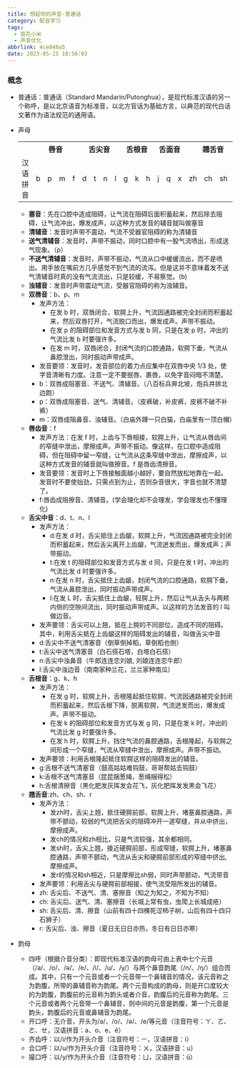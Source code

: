 ```yaml
---
title: 想起你的声音-普通话
category: 配音学习
tags:
  - 苔花小米
  - 声音优化
abbrlink: 4ce848a5
date: 2023-05-15 18:56:03
---
```


### 概念

- 普通话：普通话（Standard Mandarin/Putonghua），是现代标准汉语的另一个称呼，是以北京语音为标准音，以北方官话为基础方言，以典范的现代白话文著作为语法规范的通用语。
- 声母
  <table>
    <tr>
      <th ></th>
      <th colspan="4">唇音</th>
      <th colspan="4">舌尖音</th>
      <th colspan="3">舌根音</th>
      <th colspan="3">舌面音</th>
      <th colspan="4">翘舌音</th>
      <th colspan="3">舌齿音</th>
    </tr>
    <tr>
      <td>汉语拼音</td>
      <td>b</td>
      <td>p</td>
      <td>m</td>
      <td>f</td>
      <td>d</td>
      <td>t</td>
      <td>n</td>
      <td>l</td>
      <td>g</td>
      <td>k</td>
      <td>h</td>
      <td>j</td>
      <td>q</td>
      <td>x</td>
      <td>zh</td>
      <td>ch</td>
      <td>sh</td>
      <td>r</td>
      <td>z</td>
      <td>c</td>
      <td>s</td>
    </tr>
  </table>

  - **塞音**：先在口腔中造成阻碍，让气流在阻碍后面积蓄起来，然后除去阻碍，让气流冲出，爆发成声，以这种方式发音的辅音就叫做塞音
  - **清辅音**：发音时声带不震动，气流不受器官阻碍的称为清辅音
  - **送气清辅音**：发音时，声带不振动，同时口腔中有一股气流喷出，形成送气现象。（p）
  - **不送气清辅音**：发音时，声带不振动，气流从口中缓缓流出，而不是喷出。用手放在嘴前方几乎感觉不到气流的流泻。但是这并不意味着发不送气清辅音时真的没有气流流出，只是较缓，不易察觉。(b)
  - **浊辅音**：发音时声带震动气流，受器官阻碍的称为浊辅音。
  - **双唇音**：b、p、m
    - 发声方法：
      - 在发 b 时，双唇闭合，软腭上升，气流因通路被完全封闭而积蓄起来，然后双唇打开，气流脱口而出，爆发成声。声带不振动。
      - 在发 p 的阻碍部位和发音方式与发 b 同，只是在发 p 时，冲出的气流比发 b 时要强许多。
      - 在发 m 时，双唇闭合，封闭气流的口腔通路，软腭下垂，气流从鼻腔泄出，同时振动声带成声。
    - 发音要领：发音时，发音部位的着力点应集中在双唇中央 1/3 处，使字音清晰有力度。注意一定不要抿唇、裹唇，以免字音闷暗不清楚。
    - b：双唇成阻塞音、不送气、清辅音。（八百标兵奔北坡，炮兵并排北边跑）
    - p：双唇成阻塞音、送气、清辅音。（皮裤破，补皮裤，皮裤不破不补裤）
    - m：双唇成阻鼻音、浊辅音。（白庙外蹲一只白猫，白庙里有一顶白帽）
  - **唇齿音**：f
    - 发声方法：在发 f 时，上齿与下唇相接，软腭上升，让气流从唇齿间的窄缝中泄出，摩擦成声。声带不振动。像这样，在口腔中造成阻碍，但在阻碍中留一窄缝，让气流从这条窄缝中泄出，摩擦成声，以这种方式发音的辅音就叫做擦音。f 是唇齿清擦音。
    - 发音要领：发音时上下唇接触面越小越好，要自然放松地靠在一起。发音时不要使拙劲，只需点到为止，否则杂音很大，字音也就不清楚了。
    - f:唇齿成阻擦音、清辅音。(学会理化却不会理发，学会理发也不懂理化)
  - **舌尖中音**：d、t、n、l
    - 发声方法：
      - d:在发 d 时，舌尖抵住上齿龈，软腭上升，气流因通路被完全封闭而积蓄起来，然后舌尖离开上齿龈，气流迸发而出，爆发成声；声带振动。
      - t:在发 t 的阻碍部位和发音方式与发 d 同，只是在发 t 时，冲出的气流比发 d 时要强许多。
      - n:在发 n 时，舌尖抵住上齿龈，封闭气流的口腔通路，软腭下垂，气流从鼻腔泄出，同时振动声带成声。
      - l:在发 L 时，舌尖抵住上齿龈，轻腭上升，然后让气从舌头与两颊内侧的空隙间流出，同时振动声带成声。以这样的方法发音的 l 叫做边音。
    - 发声要领：舌尖可以上翘，抵在上腭的不同部位，造成不同的阻碍。其中，利用舌尖抵在上齿龈这样的阻碍发出的辅音，叫做舌尖中音
    - d:舌尖中不送气清塞音（倒草倒掉稻，草倒稻也倒）
    - t:舌尖中送气清塞音（白石搭石塔，白塔白石搭）
    - n:舌尖中浊鼻音（牛郎连连恋刘娘, 刘娘连连恋牛郎）
    - l:舌尖中浊边音（南南家种兰花，兰兰家种南瓜）
  - **舌根音**：g、k、h
    - 发声方法：
      - 在发 g 时，软腭上升，舌根隆起抵住软腭，气流因通路被完全封闭而积蓄起来，然后舌根下降，脱离软腭，气流迸发而出，爆发成声。声带不振动。
      - 在发 k 的阻碍部位和发音方式与发 g 同，只是在发 k 时，冲出的气流比发 g 时要强许多。
      - 在发 h 时，软腭上升，挡住气流的鼻腔通路，舌根隆起，与软腭之间形成一个窄缝，气流从窄缝中泄出，摩擦成声。声带不振动。
    - 发声要领：利用舌根隆起抵住软腭这样的阻碍发出的辅音。
    - g:舌根不送气清塞音（鼓高姑姑难钩鼓，哥哥帮姑去钩鼓）
    - k:舌根不送气清塞音（昆昆捆葱绳，葱绳捆得松）
    - h:舌根清擦音（黑化肥发灰挥发会花飞，灰化肥挥发发黑会飞花）
  - **翘舌音**:zh、ch、sh、r
    - 发声方法：
      - 发zh时，舌尖上翘，抵住硬腭前部，软腭上升，堵塞鼻腔通路，声带不颤动，较弱的气流把舌尖的阻碍冲开一道窄缝，并从中挤出，摩擦成声。
      - 发ch的情况和zh相比，只是气流较强，其余都相同。
      - 发sh时，舌尖上翘，接近硬腭前部，形成窄缝，软腭上升，堵塞鼻腔通路，声带不颤动，气流从舌尖和硬腭前部形成的窄缝中挤出,摩擦成声。
      - 发r的情况和sh相近，只是摩擦比sh弱，同时声带颤动，气流带音
    - 发声要领：利用舌尖与硬腭前部相接，使气流受阻所发出的辅音。
    - zh: 舌尖后、不送气、清、塞擦音（知之为知之，不知为不知）
    - ch: 舌尖后、送气、清、塞擦音（长城上常有虫，虫爬上长城成疮）
    - sh: 舌尖后、清、擦音（山前有四十四棵死涩柿子树，山后有四十四只石狮子）
    - r: 舌尖后、浊、擦音（夏日无日日亦热，冬日有日日亦寒）
- 韵母
  - 四呼（根据介音分类）：即现代标准汉语的韵母可由上表中七个元音（/a/、/o/、/ə/、/e/、/i/、/u/、/y/）与两个鼻音韵尾（/n/、/ŋ/）组合而成。其中，只有一个元音或者一个元音带一个鼻辅音的情况，该元音称之为韵腹，所带的鼻辅音称为韵尾。两个元音构成的韵母，则是开口度较大的为韵腹，韵腹前的元音称为韵头或者介音，韵腹后的元音称为韵尾。三个元音或者两个元音带一个鼻辅音，则中间的元音是韵腹，第一个元音是韵头，韵腹后的元音或鼻辅音为韵尾。
  - 开口呼：无介音，开头为/a/、/o/、/ə/、/e/等元音（注音符号：ㄚ、ㄛ、ㄜ、ㄝ，汉语拼音：a、o、e、ê）
  - 齐齿呼：以/i/作为开头介音（注音符号：ㄧ，汉语拼音：i）
  - 合口呼：以/u/作为开头介音（注音符号：ㄨ，汉语拼音：u）
  - 撮口呼：以/y/作为开头介音（注音符号：ㄩ，汉语拼音：ü）
